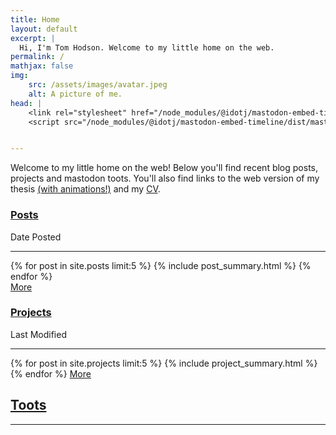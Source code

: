 ```yaml
---
title: Home
layout: default
excerpt: |
  Hi, I'm Tom Hodson. Welcome to my little home on the web.
permalink: /
mathjax: false
img:
    src: /assets/images/avatar.jpeg
    alt: A picture of me.
head: |
    <link rel="stylesheet" href="/node_modules/@idotj/mastodon-embed-timeline/dist/mastodon-timeline.min.css">
    <script src="/node_modules/@idotj/mastodon-embed-timeline/dist/mastodon-timeline.umd.js"></script>


---
```

Welcome to my little home on the web! Below you'll find recent blog posts, projects and mastodon toots. You'll also find links to the web version of my thesis <a href = "/thesis/4_Amorphous_Kitaev_Model/4.2_AMK_Methods.html#:~:text=Figure 1:,on the torus.">(with animations!)</a> and my <a href="/cv/">CV</a>. 

<section class = "highlights">

<section class="title-date-container">
    <h1 class = "highlights"><a href = "/blog/" class="heading">Posts</a></h1>
    <span class="dt-label">Date Posted</span>
</section>

<hr class="heading">
{% for post in site.posts limit:5 %}
{% include post_summary.html %}
{% endfor %}
<br>
<a href = "/blog/" class = "highlights-more">More</a>
</section>

<section class = "highlights">

<section class="title-date-container">
    <h1 class = "highlights"><a href = "/projects/" class = "heading">Projects</a></h1>
    <span class="dt-label">Last Modified</span>
</section>
<hr class="heading">
{% for post in site.projects limit:5 %}
{% include project_summary.html %}
{% endfor %}
<a href = "/projects/" class = "highlights-more">More</a>
</section>

<section class = "highlights">
<h1 class = "highlights"><a href = "https://tech.lgbt/@Tomhodson" class = "heading">Toots</a></h1>
<hr class="heading">
<div id="mt-container" class="mt-container">
  <div class="mt-body" role="feed">
    <div class="mt-loading-spinner"></div>
  </div>
</div>
</section>

<script type="module">
const myTimeline = new MastodonTimeline.Init({
  instanceUrl: "https://tech.lgbt",
  timelineType: "profile",
  userId: "109290417826726461",
  profileName: "@TomHodson",
  maxNbPostFetch: "30",
  maxNbPostShow: "5",
  hideReblog: true,
  hideReplies: true,
  hideCounterBar: true,
  disableCarousel: true,
  btnReload: "",
  btnSeeMore: "",
});

</script>